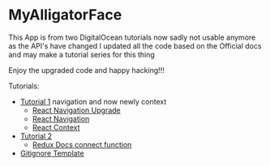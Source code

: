# MyAlligatorFace

This App is from two DigitalOcean tutorials now sadly not usable anymore as the API's have changed
I updated all the code based on the Official docs and may make a tutorial series for this thing

Enjoy the upgraded code and happy hacking!!!

Tutorials:
- [Tutorial 1]( https://www.digitalocean.com/community/tutorials/react-react-native-navigation) navigation and now newly context
    - [React Navigation Upgrade](https://reactnavigation.org/docs/upgrading-from-4.x)
    - [React Navigation](https://reactnavigation.org/docs/getting-started)
    - [React Context](https://reactjs.org/docs/context.html#when-to-use-context)
- [Tutorial 2](https://www.digitalocean.com/community/tutorials/react-react-native-redux)
    - [Redux Docs connect function](https://react-redux.js.org/introduction/basic-tutorial)
- [Gitignore Template](https://github.com/facebook/react-native/blob/master/template/_gitignore)